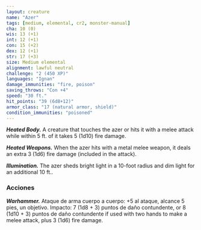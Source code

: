 ```yaml
---
layout: creature
name: "Azer"
tags: [medium, elemental, cr2, monster-manual]
cha: 10 (0)
wis: 13 (+1)
int: 12 (+1)
con: 15 (+2)
dex: 12 (+1)
str: 17 (+3)
size: Medium elemental
alignment: lawful neutral
challenge: "2 (450 XP)"
languages: "Ignan"
damage_immunities: "fire, poison"
saving_throws: "Con +4"
speed: "30 ft."
hit_points: "39 (6d8+12)"
armor_class: "17 (natural armor, shield)"
condition_immunities: "poisoned"
---
```


***Heated Body.*** A creature that touches the azer or hits it with a melee attack while within 5 ft. of it takes 5 (1d10) fire damage.

***Heated Weapons.*** When the azer hits with a metal melee weapon, it deals an extra 3 (1d6) fire damage (included in the attack).

***Illumination.*** The azer sheds bright light in a 10-foot radius and dim light for an additional 10 ft..

### Acciones

***Warhammer.*** Ataque de arma cuerpo a cuerpo: +5 al ataque, alcance 5 pies, un objetivo. Impacto: 7 (1d8 + 3) puntos de daño contundente, or 8 (1d10 + 3) puntos de daño contundente if used with two hands to make a melee attack, plus 3 (1d6) fire damage.
